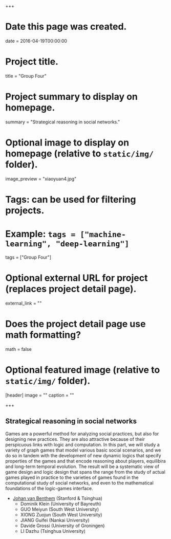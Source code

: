 +++
# Date this page was created.
date = 2016-04-19T00:00:00

# Project title.
title = "Group Four"

# Project summary to display on homepage.
summary = "Strategical reasoning in social networks."

# Optional image to display on homepage (relative to `static/img/` folder).
image_preview = "xiaoyuan4.jpg"

# Tags: can be used for filtering projects.
# Example: `tags = ["machine-learning", "deep-learning"]`
tags = ["Group Four"]

# Optional external URL for project (replaces project detail page).
external_link = ""

# Does the project detail page use math formatting?
math = false

# Optional featured image (relative to `static/img/` folder).
[header]
image = ""
caption = ""

+++

## Strategical reasoning in social networks



Games are a powerful method for analyzing social practices, but
   also for designing new practices. They are also attractive because
    of their perspicuous links with logic and computation. In this
    part, we will study a variety of graph games that  model various
   basic social scenarios, and we do so in tandem with the
  development of new dynamic logics that specify  properties of the
   games and that encode reasoning about  players, equilibira and
    long-term temporal evolution. The result will be a systematic view
   of game design and logic design that spans the range from the
   study of actual games played in practice to the varieties of games
   found in the computational study of social networks, and even to
   the mathematical foundations of the logic-games interface.




* [Johan van Benthem](https://staff.science.uva.nl/j.vanbenthem/) (Stanford & Tsinghua) 
    + Dominik Klein (University of Bayreuth)  
    + GUO Meiyun (South West University)
    + XIONG Zuojun (South West University)
    + JIANG Guifei (Nankai University)
    + Davide Grossi (University of Groningen) 
    + LI Dazhu (Tsinghua University)
